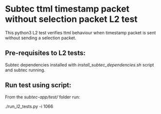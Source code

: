 # Subtec ttml timestamp packet without selection packet L2 test

This python3 L2 test verifies ttml behaviour when timestamp packet is sent
without sending a selection packet. 

## Pre-requisites to L2 tests:

Subtec dependencies installed with *install_subtec_dependencies.sh* script
and subtec running.

## Run test using script:

From the *subtec-app/test/* folder run:

./run_l2_tests.py -i 1066
